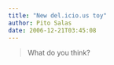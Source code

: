 ```yaml
---
title: "New del.icio.us toy"
author: Pito Salas
date: 2006-12-21T03:45:08
---
```



>
> What do you think?


